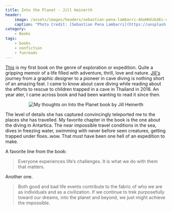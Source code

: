 ```yaml
---
title: Into the Planet - Jill Heinerth
header:
    image: /assets/images/headers/sebastian-pena-lambarri-4GoHHXzb4Ec-unsplash.jpg
    caption: "Photo Credit: [Sebastian Pena Lambarri](https://unsplash.com/@sebaspenalambarri) on [Unsplash](https://unsplash.com/photos/4GoHHXzb4Ec)"
category:
    - Books
tags:
    - books
    - nonfiction
    - funreads
---
```


[This](https://www.amazon.com/gp/product/0062691546/) is my first book on the genre of exploration or expedition. Quite a gripping memoir of a life filled with adventure, thrill, love and nature. [Jill's](https://twitter.com/jillheinerth) journey from a graphic designer to a pioneer in cave diving is nothing short of an amazing feat. I came to know about cave diving while reading about the efforts to rescue to children trapped in a cave in Thailand in 2018. An year ater, I came across book and had been wanting to read it since then.

<p align="center">
<img src="{{site.url}}/assets/images/for-posts/into-the-planet.jpg" title="Into the Planet" alt="My thoughts on Into the Planet book by Jill Heinerth">
</p>

The level of details she has captured convincingly teleported me to the places she has travelled. My favorite chapter in the book is the one about the diving in Antartica. The near impossible travel conditions in the sea, dives in freezing water, swimming with never before seen creatures, getting trapped under floes..wow. That must have been one hell of an expedition to make.

A favorite line from the book:

>Everyone experiences life’s challenges. It is what we do with them that matters.

Another one.

> Both good and bad life events contribute to the fabric of who we are as individuals and as a civilization. If we
continue to trek purposefully toward our dreams, into the planet and beyond, we just might achieve the
impossible.
